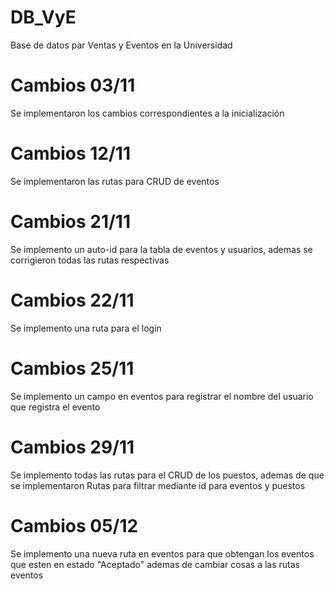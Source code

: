 # DB_VyE
Base de datos par Ventas y Eventos en la Universidad 

# Cambios 03/11
Se implementaron los cambios correspondientes a la inicialización

# Cambios 12/11
Se implementaron las rutas para CRUD de eventos

# Cambios 21/11
Se implemento un auto-id para la tabla de eventos y usuarios, ademas se corrigieron todas las rutas respectivas

# Cambios 22/11
Se implemento una ruta para el login

# Cambios 25/11
Se implemento un campo en eventos para registrar el nombre del usuario que registra el evento

# Cambios 29/11
Se implemento todas las rutas para el CRUD de los puestos, ademas de que se implementaron Rutas para filtrar mediante id para eventos y puestos

# Cambios 05/12
Se implemento una nueva ruta en eventos para que obtengan los eventos que esten en estado "Aceptado" ademas de cambiar cosas a las rutas eventos    